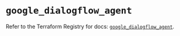 # `google_dialogflow_agent`

Refer to the Terraform Registry for docs: [`google_dialogflow_agent`](https://registry.terraform.io/providers/hashicorp/google-beta/6.36.1/docs/resources/google_dialogflow_agent).
